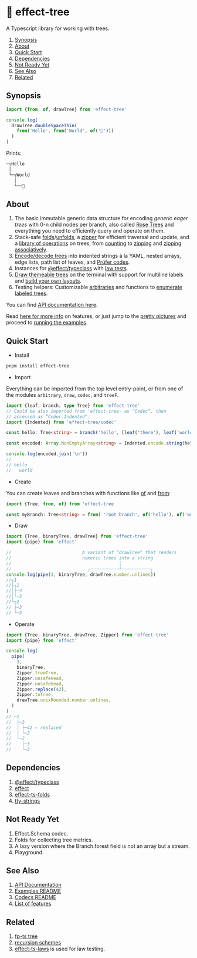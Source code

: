 # 🌳 effect-tree

A Typescript library for working with trees.

1. [Synopsis](#synopsis)
2. [About](#about)
3. [Quick Start](#quick-start)
4. [Dependencies](#dependencies)
5. [Not Ready Yet](#not-ready-yet)
6. [See Also](#see-also)
7. [Related](#related)

## Synopsis

```ts
import {from, of, drawTree} from 'effect-tree'

console.log(
  drawTree.doubleSpaceThin(
    from('Hello', from('World', of('🌳')))
  )
)
```

Prints:

```txt
─┬Hello
 │
 └─┬World
   │
   └──🌳
```

## About

1. The basic immutable generic data structure for encoding _generic eager trees_ with 0-n child nodes per branch, also called [Rose Trees](https://en.wikipedia.org/wiki/Rose_tree) and everything you need to efficiently query and operate on them.
1. Stack-safe [folds](https://github.com/middle-ages/effect-tree/blob/main/src/folds.ts)/[unfolds](https://github.com/middle-ages/effect-tree/blob/main/src/unfolds.ts), a [zipper](https://en.wikipedia.org/wiki/Zipper_(data_structure)) for efficient traversal and update, and a [library of operations](https://github.com/middle-ages/effect-tree/blob/main/src/ops.ts) on trees, from [counting](https://github.com/middle-ages/effect-tree/blob/main/src/ops/counts.ts) to [zipping](https://github.com/middle-ages/effect-tree/blob/main/src/ops) and [zipping associatively](https://github.com/middle-ages/effect-tree/blob/main/src/ops/zipThese.ts).
1. [Encode/decode trees](https://github.com/middle-ages/effect-tree/blob/main/src/codec) into indented strings à la YAML, nested arrays, edge lists, path list of leaves, and [Prüfer codes](https://en.wikipedia.org/wiki/Pr%C3%BCfer_sequence).
1. Instances for [@effect/typeclass](https://github.com/Effect-TS/effect/blob/main/packages/typeclass/README.md) with [law tests](https://github.com/middle-ages/effect-tree/blob/main/src/instances/laws.test.ts).
1. [Draw themeable trees](https://github.com/middle-ages/effect-tree/blob/main/src/draw/tree.test.ts) on the terminal with support for multiline labels and [build your own layouts](https://github.com/middle-ages/effect-tree/blob/main/examples/layout.ts).
1. Testing helpers: Customizable [arbitraries](https://github.com/middle-ages/effect-tree/blob/main/src/arbitrary/Tree/options.ts) and functions to [enumerate labeled trees](https://github.com/middle-ages/effect-tree/blob/main/src/codec/prufer/enumerate.ts).

You can find [API documentation here](https://middle-ages.github.io/effect-tree-docs).

Read [here for more info](docs/features.md) on features, or just jump to the [pretty pictures](docs/features.md#drawing-trees) and proceed to [running the examples](examples/README.md).

## Quick Start

* Install

```sh
pnpm install effect-tree
```

* Import

Everything can be imported from the top level entry-point, or from one of the modules `arbitrary`, `draw`, `codec`, and `treeF`.

```ts
import {leaf, branch, type Tree} from 'effect-tree'
// Could be also imported from 'effect-tree- as “Codec”, then
// accessed as “Codec.Indented”.
import {Indented} from 'effect-tree/codec'

const hello: Tree<string> = branch('hello', [leaf('there'), leaf('world')])

const encoded: Array.NonEmptyArray<string> = Indented.encode.string(hello)

console.log(encoded.join('\n'))
//
// hello
//   world

```

* Create

You can create leaves and branches with functions like [of](https://middle-ages.github.io/effect-tree-docs/variables/index.of.html) and
[from](https://middle-ages.github.io/effect-tree-docs/functions/index.from.html):

```ts
import {Tree, from, of} from 'effect-tree

const myBranch: Tree<string> = from( 'root branch', of('hello'), of('world'))
```

* Draw

```ts
import {Tree, binaryTree, drawTree} from 'effect-tree'
import {pipe} from 'effect'

//                           A variant of “drawTree” that renders
//                           numeric trees into a string
//                                         ┊
//                             ╭┄┄┄┄┄┄┄┄┄┄┄┴┄┄┄┄┄┄┄┄┄┄┄╮
console.log(pipe(3, binaryTree, drawTree.number.unlines))
//┬1
//├┬2
//│├─3
//│└─3
//└┬2
// ├─3
// └─3
```

* Operate

```ts
import {Tree, binaryTree, drawTree, Zipper} from 'effect-tree'
import {pipe} from 'effect'

console.log(
  pipe(
    3,
    binaryTree,
    Zipper.fromTree,
    Zipper.unsafeHead,
    Zipper.unsafeHead,
    Zipper.replace(42),
    Zipper.toTree,
    drawTree.unixRounded.number.unlines,
  )
)
// ─1
//  ├─2
//  │ ├─42 ← replaced
//  │ ╰─3
//  ╰─2
//    ├─3
//    ╰─3
```

## Dependencies

1. [@effect/typeclass](https://www.npmjs.com/package/@effect/typeclass)
1. [effect](https://www.npmjs.com/package/effect)
1. [effect-ts-folds](https://github.com/middle-ages/effect-ts-folds)
1. [tty-strings](https://www.npmjs.com/package/tty-strings)

## Not Ready Yet

1. Effect.Schema codec.
1. Folds for collecting tree metrics.
1. A lazy version where the Branch.forest field is not an array but a stream.
1. Playground.

## See Also

1. [API Documentation](https://middle-ages.github.io/effect-tree-docs)
1. [Examples README](https://middle-ages.github.io/effect-tree/blob/main/examples)
1. [Codecs README](https://middle-ages.github.io/effect-tree/blob/main/src/codec/README.md)
1. [List of features](https://middle-ages.github.io/effect-tree/blob/main/docs/features.md)

## Related

1. [fp-ts tree](https://gcanti.github.io/fp-ts/modules/Tree.ts.html)
1. [recursion schemes](https://hackage.haskell.org/package/recursion-schemes)
1. [effect-ts-laws](https://middle-ages.github.io/effect-ts-laws-docs/catalog-of-laws.html)
   is used for law testing.
